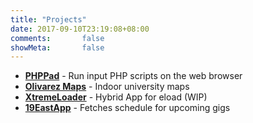 ```yaml
---
title: "Projects"
date: 2017-09-10T23:19:08+08:00
comments:       false
showMeta:       false
---
```


- **[PHPPad](/phppad)** - Run input PHP scripts on the web browser 
- **[Olivarez Maps](http://olivarezmaps.eu.org)** - Indoor university maps
- **[XtremeLoader](https://github.com/jeremejazz/xtremeloader)** - Hybrid App for eload (WIP)
- **[19EastApp](http://jeremecausing.eu.org/apps/19east/)** - Fetches schedule for upcoming gigs
